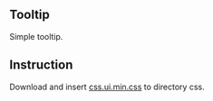 ## Tooltip

Simple tooltip.

## Instruction

Download and insert [css.ui.min.css](https://github.com/css-ui/cssui) to directory css.
